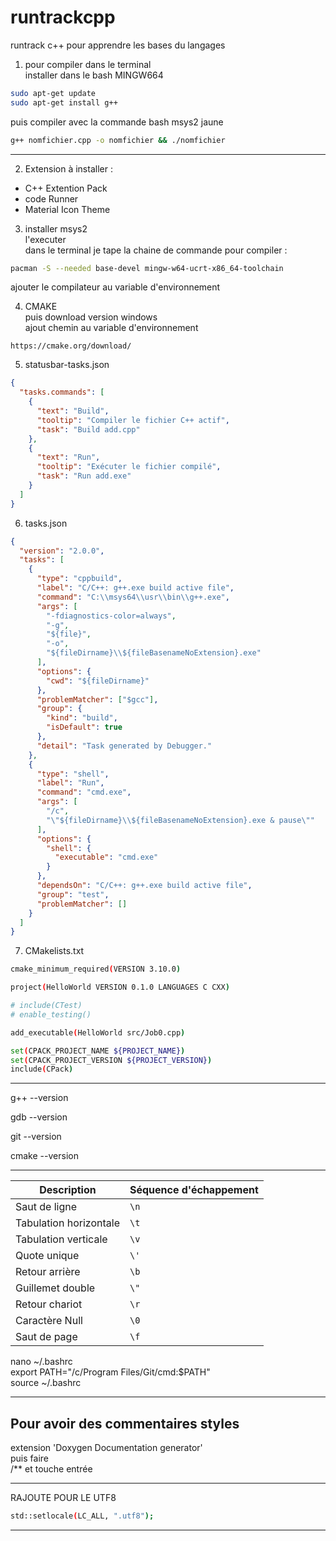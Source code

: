 # runtrackcpp

runtrack c++ pour apprendre les bases du langages

1. pour compiler dans le terminal  
   installer dans le bash MINGW664

```bash
sudo apt-get update
sudo apt-get install g++
```

puis compiler avec la commande bash msys2 jaune

```bash
g++ nomfichier.cpp -o nomfichier && ./nomfichier
```

---

2. Extension à installer :

- C++ Extention Pack
- code Runner
- Material Icon Theme

3. installer msys2  
   l'executer  
   dans le terminal je tape la chaine de commande pour compiler :

```bash
pacman -S --needed base-devel mingw-w64-ucrt-x86_64-toolchain
```

ajouter le compilateur au variable d'environnement

4. CMAKE  
   puis download version windows  
   ajout chemin au variable d'environnement

```lien
https://cmake.org/download/
```

5. statusbar-tasks.json

```json
{
  "tasks.commands": [
    {
      "text": "Build",
      "tooltip": "Compiler le fichier C++ actif",
      "task": "Build add.cpp"
    },
    {
      "text": "Run",
      "tooltip": "Exécuter le fichier compilé",
      "task": "Run add.exe"
    }
  ]
}
```

6. tasks.json

```json
{
  "version": "2.0.0",
  "tasks": [
    {
      "type": "cppbuild",
      "label": "C/C++: g++.exe build active file",
      "command": "C:\\msys64\\usr\\bin\\g++.exe",
      "args": [
        "-fdiagnostics-color=always",
        "-g",
        "${file}",
        "-o",
        "${fileDirname}\\${fileBasenameNoExtension}.exe"
      ],
      "options": {
        "cwd": "${fileDirname}"
      },
      "problemMatcher": ["$gcc"],
      "group": {
        "kind": "build",
        "isDefault": true
      },
      "detail": "Task generated by Debugger."
    },
    {
      "type": "shell",
      "label": "Run",
      "command": "cmd.exe",
      "args": [
        "/c",
        "\"${fileDirname}\\${fileBasenameNoExtension}.exe & pause\""
      ],
      "options": {
        "shell": {
          "executable": "cmd.exe"
        }
      },
      "dependsOn": "C/C++: g++.exe build active file",
      "group": "test",
      "problemMatcher": []
    }
  ]
}
```

7. CMakelists.txt

```bash
cmake_minimum_required(VERSION 3.10.0)

project(HelloWorld VERSION 0.1.0 LANGUAGES C CXX)

# include(CTest)
# enable_testing()

add_executable(HelloWorld src/Job0.cpp)

set(CPACK_PROJECT_NAME ${PROJECT_NAME})
set(CPACK_PROJECT_VERSION ${PROJECT_VERSION})
include(CPack)
```

---

g++ --version

gdb --version

git --version

cmake --version

---

| **Description**        | **Séquence d'échappement** |
| ---------------------- | -------------------------- |
| Saut de ligne          | `\n`                       |
| Tabulation horizontale | `\t`                       |
| Tabulation verticale   | `\v`                       |
| Quote unique           | `\'`                       |
| Retour arrière         | `\b`                       |
| Guillemet double       | `\"`                       |
| Retour chariot         | `\r`                       |
| Caractère Null         | `\0`                       |
| Saut de page           | `\f`                       |

nano ~/.bashrc  
export PATH="/c/Program Files/Git/cmd:$PATH"  
source ~/.bashrc

---

## Pour avoir des commentaires styles

extension 'Doxygen Documentation generator'  
puis faire  
/\*\* et touche entrée

---

RAJOUTE POUR LE UTF8

```bash
std::setlocale(LC_ALL, ".utf8");
```

---
